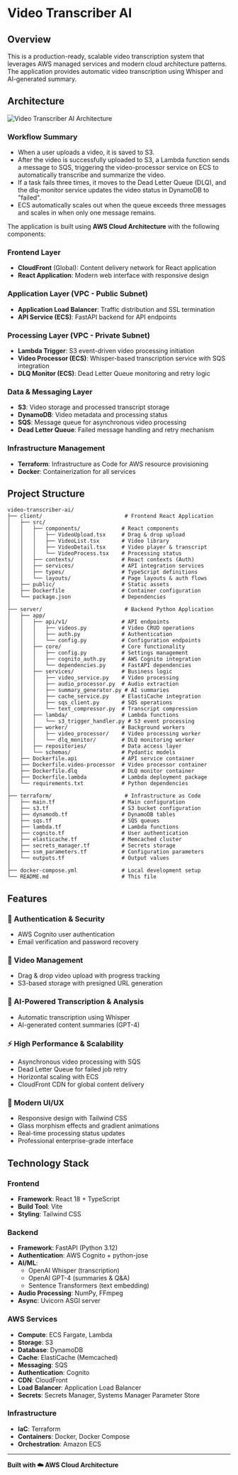# Video Transcriber AI

## Overview

This is a production-ready, scalable video transcription system that leverages AWS managed services and modern cloud architecture patterns. The application provides automatic video transcription using Whisper and AI-generated summary.

## Architecture

![Video Transcriber AI Architecture](./video_transcriber_ai_architecture.png)

### Workflow Summary

- When a user uploads a video, it is saved to S3.
- After the video is successfully uploaded to S3, a Lambda function sends a message to SQS, triggering the video-processor service on ECS to automatically transcribe and summarize the video.
- If a task fails three times, it moves to the Dead Letter Queue (DLQ), and the dlq-monitor service updates the video status in DynamoDB to "failed".
- ECS automatically scales out when the queue exceeds three messages and scales in when only one message remains.

The application is built using **AWS Cloud Architecture** with the following components:

### Frontend Layer

- **CloudFront** (Global): Content delivery network for React application
- **React Application**: Modern web interface with responsive design

### Application Layer (VPC - Public Subnet)

- **Application Load Balancer**: Traffic distribution and SSL termination
- **API Service (ECS)**: FastAPI backend for API endpoints

### Processing Layer (VPC - Private Subnet)

- **Lambda Trigger**: S3 event-driven video processing initiation
- **Video Processor (ECS)**: Whisper-based transcription service with SQS integration
- **DLQ Monitor (ECS)**: Dead Letter Queue monitoring and retry logic

### Data & Messaging Layer

- **S3**: Video storage and processed transcript storage
- **DynamoDB**: Video metadata and processing status
- **SQS**: Message queue for asynchronous video processing
- **Dead Letter Queue**: Failed message handling and retry mechanism

### Infrastructure Management

- **Terraform**: Infrastructure as Code for AWS resource provisioning
- **Docker**: Containerization for all services

## Project Structure

```
video-transcriber-ai/
├── client/                          # Frontend React Application
│   ├── src/
│   │   ├── components/             # React components
│   │   │   ├── VideoUpload.tsx     # Drag & drop upload
│   │   │   ├── VideoList.tsx       # Video library
│   │   │   ├── VideoDetail.tsx     # Video player & transcript
│   │   │   └── VideoProcess.tsx    # Processing status
│   │   ├── contexts/               # React contexts (Auth)
│   │   ├── services/               # API integration services
│   │   ├── types/                  # TypeScript definitions
│   │   └── layouts/                # Page layouts & auth flows
│   ├── public/                     # Static assets
│   ├── Dockerfile                  # Container configuration
│   └── package.json                # Dependencies
│
├── server/                          # Backend Python Application
│   ├── app/
│   │   ├── api/v1/                 # API endpoints
│   │   │   ├── videos.py           # Video CRUD operations
│   │   │   ├── auth.py             # Authentication
│   │   │   └── config.py           # Configuration endpoints
│   │   ├── core/                   # Core functionality
│   │   │   ├── config.py           # Settings management
│   │   │   ├── cognito_auth.py     # AWS Cognito integration
│   │   │   └── dependencies.py     # FastAPI dependencies
│   │   ├── services/               # Business logic
│   │   │   ├── video_service.py    # Video processing
│   │   │   ├── audio_processor.py  # Audio extraction
│   │   │   ├── summary_generator.py # AI summaries
│   │   │   ├── cache_service.py    # ElastiCache integration
│   │   │   ├── sqs_client.py       # SQS operations
│   │   │   └── text_compressor.py  # Transcript compression
│   │   ├── lambda/                 # Lambda functions
│   │   │   └── s3_trigger_handler.py # S3 event processing
│   │   ├── worker/                 # Background workers
│   │   │   ├── video_processor/    # Video processing worker
│   │   │   └── dlq_monitor/        # DLQ monitoring worker
│   │   ├── repositories/           # Data access layer
│   │   └── schemas/                # Pydantic models
│   ├── Dockerfile.api              # API service container
│   ├── Dockerfile.video-processor  # Video processor container
│   ├── Dockerfile.dlq              # DLQ monitor container
│   ├── Dockerfile.lambda           # Lambda deployment package
│   └── requirements.txt            # Python dependencies
│
├── terraform/                       # Infrastructure as Code
│   ├── main.tf                     # Main configuration
│   ├── s3.tf                       # S3 bucket configuration
│   ├── dynamodb.tf                 # DynamoDB tables
│   ├── sqs.tf                      # SQS queues
│   ├── lambda.tf                   # Lambda functions
│   ├── cognito.tf                  # User authentication
│   ├── elasticache.tf              # Memcached cluster
│   ├── secrets_manager.tf          # Secrets storage
│   ├── ssm_parameters.tf           # Configuration parameters
│   └── outputs.tf                  # Output values
│
├── docker-compose.yml              # Local development setup
└── README.md                       # This file
```

## Features

### 🔐 Authentication & Security

- AWS Cognito user authentication
- Email verification and password recovery

### 🎥 Video Management

- Drag & drop video upload with progress tracking
- S3-based storage with presigned URL generation

### 🤖 AI-Powered Transcription & Analysis

- Automatic transcription using Whisper
- AI-generated content summaries (GPT-4)

### ⚡ High Performance & Scalability

- Asynchronous video processing with SQS
- Dead Letter Queue for failed job retry
- Horizontal scaling with ECS
- CloudFront CDN for global content delivery

### 🎨 Modern UI/UX

- Responsive design with Tailwind CSS
- Glass morphism effects and gradient animations
- Real-time processing status updates
- Professional enterprise-grade interface

## Technology Stack

### Frontend

- **Framework**: React 18 + TypeScript
- **Build Tool**: Vite
- **Styling**: Tailwind CSS

### Backend

- **Framework**: FastAPI (Python 3.12)
- **Authentication**: AWS Cognito + python-jose
- **AI/ML**:
  - OpenAI Whisper (transcription)
  - OpenAI GPT-4 (summaries & Q&A)
  - Sentence Transformers (text embedding)
- **Audio Processing**: NumPy, FFmpeg
- **Async**: Uvicorn ASGI server

### AWS Services

- **Compute**: ECS Fargate, Lambda
- **Storage**: S3
- **Database**: DynamoDB
- **Cache**: ElastiCache (Memcached)
- **Messaging**: SQS
- **Authentication**: Cognito
- **CDN**: CloudFront
- **Load Balancer**: Application Load Balancer
- **Secrets**: Secrets Manager, Systems Manager Parameter Store

### Infrastructure

- **IaC**: Terraform
- **Containers**: Docker, Docker Compose
- **Orchestration**: Amazon ECS

---

**Built with ☁️ AWS Cloud Architecture**
